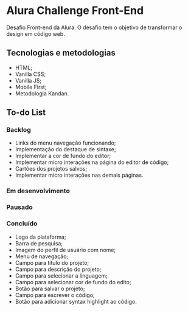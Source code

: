 # Alura Challenge Front-End
Desafio Front-end da Alura. O desafio tem o objetivo de transformar o design em código web.

## Tecnologias e metodologias
- HTML;
- Vanilla CSS;
- Vanilla JS;
- Mobile First;
- Metodologia Kandan.
  
## To-do List

### Backlog
- Links do menu navegação funcionando;
- Implementação do destaque de sintaxe;
- Implementar a cor de fundo do editor;
- Implementar micro interações na página do editor de código;
- Cartões dos projetos salvos;
- Implementar micro interações nas demais páginas.

### Em desenvolvimento

### Pausado

### Concluído
- Logo da plataforma;
- Barra de pesquisa;
- Imagem do perfil de usuário com nome;
- Menu de navegação;
- Campo para título do projeto;
- Campo para descrição do projeto;
- Campo para selecionar a linguagem;
- Campo para selecionar cor de fundo do edito;
- Botão para salvar o projeto;
- Campo para escrever o código;
- Botão para adicionar syntax highlight ao código.
